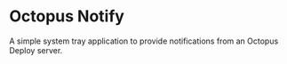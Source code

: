 # Octopus Notify

A simple system tray application to provide notifications from an Octopus Deploy server.